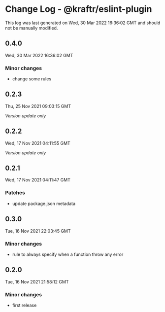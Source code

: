 # Change Log - @kraftr/eslint-plugin

This log was last generated on Wed, 30 Mar 2022 16:36:02 GMT and should not be manually modified.

## 0.4.0
Wed, 30 Mar 2022 16:36:02 GMT

### Minor changes

- change some rules

## 0.2.3
Thu, 25 Nov 2021 09:03:15 GMT

_Version update only_

## 0.2.2
Wed, 17 Nov 2021 04:11:55 GMT

_Version update only_

## 0.2.1
Wed, 17 Nov 2021 04:11:47 GMT

### Patches

- update package.json metadata

## 0.3.0
Tue, 16 Nov 2021 22:03:45 GMT

### Minor changes

- rule to always specify when a function throw any error

## 0.2.0
Tue, 16 Nov 2021 21:58:12 GMT

### Minor changes

- first release

